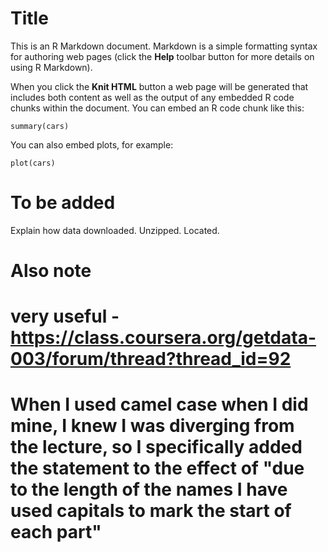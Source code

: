 Title
========================================================

This is an R Markdown document. Markdown is a simple formatting syntax for authoring web pages (click the **Help** toolbar button for more details on using R Markdown).

When you click the **Knit HTML** button a web page will be generated that includes both content as well as the output of any embedded R code chunks within the document. You can embed an R code chunk like this:

```{r}
summary(cars)
```

You can also embed plots, for example:

```{r fig.width=7, fig.height=6}
plot(cars)
```

# To be added
Explain how data downloaded. Unzipped. Located.



# Also note
# very useful - https://class.coursera.org/getdata-003/forum/thread?thread_id=92
# When I used camel case when I did mine, I knew I was diverging from the lecture, so I specifically added the statement to the effect of "due to the length of the names I have used capitals to mark the start of each part"

